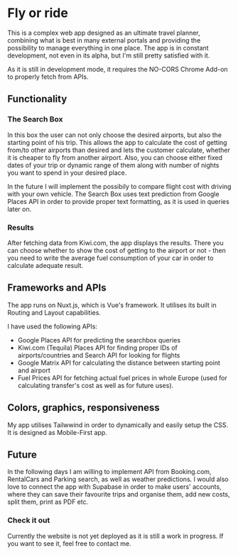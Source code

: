 # Fly or ride

This is a complex web app designed as an ultimate travel planner, combining what is best in many external portals and providing the possibility to manage everything in one place. The app is in constant development, not even in its alpha, but I'm still pretty satisfied with it.

As it is still in development mode, it requires the NO-CORS Chrome Add-on to properly fetch from APIs.

## Functionality

### The Search Box
In this box the user can not only choose the desired airports, but also the starting point of his trip. This allows the app to calculate the cost of getting from/to other airports than desired and lets the customer calculate, whether it is cheaper to fly from another airport. Also, you can choose either fixed dates of your trip or dynamic range of them along with number of nights you want to spend in your desired place.

In the future I will implement the possibily to compare flight cost with driving with your own vehicle. The Search Box uses text prediction from Google Places API in order to provide proper text formatting, as it is used in queries later on.

### Results
After fetching data from Kiwi.com, the app displays the results. There you can choose whether to show the cost of getting to the airport or not - then you need to write the average fuel consumption of your car in order to calculate adequate result. 

## Frameworks and APIs

The app runs on Nuxt.js, which is Vue's framework. It utilises its built in Routing and Layout capabilities. 

I have used the following APIs: 
- Google Places API for predicting the searchbox queries
- Kiwi.com (Tequila) Places API for finding proper IDs of airports/countries and Search API for looking for flights
- Google Matrix API for calculating the distance between starting point and airport
- Fuel Prices API for fetching actual fuel prices in whole Europe (used for calculating transfer's cost as well as for future uses).

## Colors, graphics, responsiveness
My app utilises Tailwwind in order to dynamically and easily setup the CSS. It is designed as Mobile-First app.

## Future
In the following days I am willing to implement API from Booking.com, RentalCars and Parking search, as well as weather predictions. I would also love to connect the app with Supabase in order to make users' accounts, where they can save their favourite trips and organise them, add new costs, split them, print as PDF etc.

### Check it out

Currently the website is not yet deployed as it is still a work in progress. If you want to see it, feel free to contact me.
